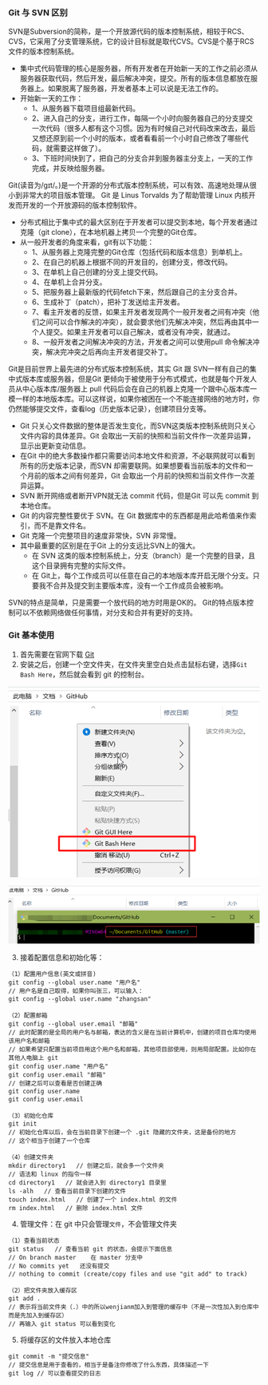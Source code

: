### Git 与 SVN 区别
SVN是Subversion的简称，是一个开放源代码的版本控制系统，相较于RCS、CVS，它采用了分支管理系统，它的设计目标就是取代CVS。CVS是个基于RCS文件的版本控制系统。
* 集中式代码管理的核心是服务器，所有开发者在开始新一天的工作之前必须从服务器获取代码，然后开发，最后解决冲突，提交。所有的版本信息都放在服务器上。如果脱离了服务器，开发者基本上可以说是无法工作的。
* 开始新一天的工作：
	* 1、从服务器下载项目组最新代码。
	* 2、进入自己的分支，进行工作，每隔一个小时向服务器自己的分支提交一次代码（很多人都有这个习惯。因为有时候自己对代码改来改去，最后又想还原到前一个小时的版本，或者看看前一个小时自己修改了哪些代码，就需要这样做了）。
	* 3、下班时间快到了，把自己的分支合并到服务器主分支上，一天的工作完成，并反映给服务器。

Git(读音为/gɪt/。)是一个开源的分布式版本控制系统，可以有效、高速地处理从很小到非常大的项目版本管理。 Git 是 Linus Torvalds 为了帮助管理 Linux 内核开发而开发的一个开放源码的版本控制软件。
* 分布式相比于集中式的最大区别在于开发者可以提交到本地，每个开发者通过克隆（git clone），在本地机器上拷贝一个完整的Git仓库。
* 从一般开发者的角度来看，git有以下功能：
	* 1、从服务器上克隆完整的Git仓库（包括代码和版本信息）到单机上。
	* 2、在自己的机器上根据不同的开发目的，创建分支，修改代码。
	* 3、在单机上自己创建的分支上提交代码。
	* 4、在单机上合并分支。
	* 5、把服务器上最新版的代码fetch下来，然后跟自己的主分支合并。
	* 6、生成补丁（patch），把补丁发送给主开发者。
	* 7、看主开发者的反馈，如果主开发者发现两个一般开发者之间有冲突（他们之间可以合作解决的冲突），就会要求他们先解决冲突，然后再由其中一个人提交。如果主开发者可以自己解决，或者没有冲突，就通过。
	* 8、一般开发者之间解决冲突的方法，开发者之间可以使用pull 命令解决冲突，解决完冲突之后再向主开发者提交补丁。

Git是目前世界上最先进的分布式版本控制系统，其实 Git 跟 SVN一样有自己的集中式版本库或服务器，但是Git 更倾向于被使用于分布式模式，也就是每个开发人员从中心版本库/服务器上 pull 代码后会在自己的机器上克隆一个跟中心版本库一模一样的本地版本库。可以这样说，如果你被困在一个不能连接网络的地方时，你仍然能够提交文件，查看log（历史版本记录），创建项目分支等。
* Git 只关心文件数据的整体是否发生变化，而SVN这类版本控制系统则只关心文件内容的具体差异。Git 会取出一天前的快照和当前文件作一次差异运算，显示出更新变动信息。
* 在Git 中的绝大多数操作都只需要访问本地文件和资源，不必联网就可以看到所有的历史版本记录，而SVN 却需要联网。如果想要看当前版本的文件和一个月前的版本之间有何差异，Git 会取出一个月前的快照和当前文件作一次差异运算。
* SVN 断开网络或者断开VPN就无法 commit 代码，但是Git 可以先 commit 到本地仓库。
* Git 的内容完整性要优于 SVN。在 Git 数据库中的东西都是用此哈希值来作索引，而不是靠文件名。
* Git 克隆一个完整项目的速度非常快，SVN 非常慢。
* 其中最重要的区别是在于Git 上的分支远比SVN上的强大。
	* 在 SVN 这类的版本控制系统上，分支（branch）是一个完整的目录，且这个目录拥有完整的实际文件。
	* 在 Git上，每个工作成员可以任意在自己的本地版本库开启无限个分支。只要我不合并及提交到主要版本库，没有一个工作成员会被影响。

SVN的特点是简单，只是需要一个放代码的地方时用是OK的。
Git的特点版本控制可以不依赖网络做任何事情，对分支和合并有更好的支持。

### Git 基本使用
1. 首先需要在官网下载 [Git](https://git-scm.com/downloads)
2. 安装之后，创建一个空文件夹，在文件夹里空白处点击鼠标右键，选择```Git Bash Here```，然后就会看到 git 的控制台。

![空白文件夹右键选择](./images/Git1.png)

![Git 控制台](./images/Git2.png)

3. 接着配置信息和初始化等：
```
（1）配置用户信息(英文或拼音)
git config --global user.name "用户名"
// 用户名是自己取得，如果你叫张三，可以输入：
git config --global user.name "zhangsan"

（2）配置邮箱
git config --global user.email "邮箱"
// 此时配置的是全局的用户名与邮箱，表达的含义是在当前计算机中，创建的项目仓库均使用该用户名和邮箱
// 如果希望只配置当前项目用这个用户名和邮箱，其他项目部使用，则用局部配置。比如你在其他人电脑上 git
git config user.name "用户名"
git config user.email "邮箱"
// 创建之后可以查看是否创建正确
git config user.name
git config user.email

（3）初始化仓库
git init
// 初始化仓库以后，会在当前目录下创建一个 .git 隐藏的文件夹，这是备份的地方
// 这个相当于创建了一个仓库

（4）创建文件夹
mkdir directory1   // 创建之后，就会多一个文件夹
// 语法和 linux 的指令一样
cd directory1   // 就会进入到 directory1 目录里  
ls -alh   // 查看当前目录下创建的文件
touch index.html   // 创建了一个 index.html 的文件
rm index.html   // 删除 index.html 文件
```

4. 管理文件：在 git 中只会管理```文件```，不会管理文件夹
```
（1）查看当前状态
git status   // 查看当前 git 的状态，会提示下面信息
// On branch master    在 master 分支中
// No commits yet   还没有提交
// nothing to commit (create/copy files and use "git add" to track)

（2）把文件夹放入缓存区
git add .
// 表示将当前文件夹（.）中的所以wenjianm加入到管理的缓存中（不是一次性加入到仓库中而是先加入到缓存区）
// 再输入 git status 可以看到变化
```
5. 将缓存区的文件放入本地仓库
```
git commit -m "提交信息"
// 提交信息是用于查看的，相当于是备注你修改了什么东西，具体描述一下
git log // 可以查看提交的日志
```